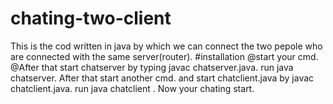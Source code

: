 # chating-two-client
This is the cod written in java by which we can connect the two pepole who are connected with the same server(router).
#installation
@start your cmd.
@After that start chatserver by typing javac chatserver.java.
run java chatserver.
After that start another cmd.
and start chatclient.java by javac chatclient.java.
run java chatclient .
Now your chating start.
